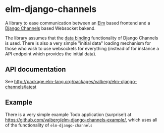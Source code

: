 # elm-django-channels

A library to ease communication between an [Elm](https://elm-lang.org) based frontend and a [Django Channels](https://channels.readthedocs.io/) based Websocket bakend.

The library assumes that the [data binding](https://channels.readthedocs.io/en/latest/binding.html) functionality of Django Channels is used. There is also a very simple "initial data" loading mechanism for those who wish to use websockets for everything (instead of for instance a API endpoint which provides the initial data).

## API documentation

See http://package.elm-lang.org/packages/valberg/elm-django-channels/latest

## Example

There is a very simple example Todo application (surprise!) at https://github.com/valberg/elm-django-channels-example/, which uses all of the functionality of `elm-django-channels`
